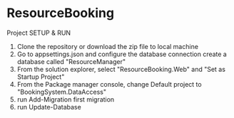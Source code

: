 # ResourceBooking

Project SETUP & RUN

1. Clone the repository or download the zip file to local machine
2. Go to appsettings.json and configure the database connection create a database called "ResourceManager"
3. From the solution explorer, select "ResourceBooking.Web" and "Set as Startup Project"
4. From the Package manager console, change Default project to "BookingSystem.DataAccess"
5. run Add-Migration first migration
6. run Update-Database
